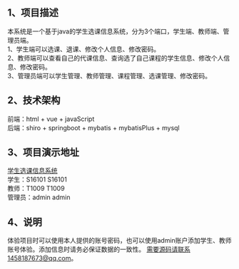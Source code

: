 ## 1、项目描述

   本系统是一个基于java的学生选课信息系统，分为3个端口，学生端、教师端、管理员端。<br>
   1、学生端可以选课、退课、修改个人信息、修改密码。<br>
   2、教师端可以查看自己的代课信息、查询选了自己课程的学生信息、修改个人信息、修改密码。<br>
   3、管理员端可以学生管理、教师管理、课程管理、选课管理、修改密码。
 
## 2、技术架构

   前端：html + vue + javaScript<br>
   后端：shiro + springboot + mybatis + mybatisPlus + mysql<br>
 
## 3、项目演示地址

   [学生选课信息系统](http://39.97.186.69:8080/xsxkxt)<br>
   学生：S16101 S16101<br>
   教师：T1009 T1009<br>
   管理员：admin admin<br>
    
## 4、说明

   体验项目时可以使用本人提供的账号密码，也可以使用admin账户添加学生、教师账号体验。添加信息时请务必保证数据的一致性。
   需要源码请联系1458187673@qq.com。

